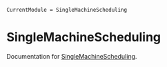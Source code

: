 ```@meta
CurrentModule = SingleMachineScheduling
```

# SingleMachineScheduling

Documentation for [SingleMachineScheduling](https://github.com/axelparmentier/SingleMachineScheduling.jl).


